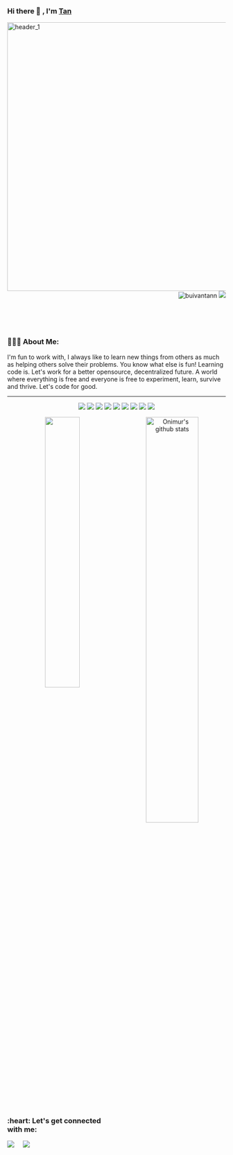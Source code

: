 ### Hi there 👋 , I'm [Tan](https://www.github.com/buivantann) 
<p align=left>
  <a href="https://github.com/buivantann">
    <img align="left" width="620" alt="header_1" src="https://user-images.githubusercontent.com/98140501/151703492-09ba0d11-4c5f-409b-ab23-c59f9a85cc37.png">
  </a>
 </p>
 
<p align="right">
  <img src="https://komarev.com/ghpvc/?username=buivantann" alt="buivantann" />
  <img src="https://badges.pufler.dev/visits/baotran1112/baotran1112?color=blue&logo=github" />
</p>


<br/>
<br/>
<br/>

<p align=left>
<h3 align="left">👨🏻‍💻 About Me:</h3>
</p>
I'm fun to work with, I always like to learn new things from others as much as helping others solve their problems. You know what else is fun! Learning code is. Let's work for a better opensource, decentralized future. A world where everything is free and everyone is free to experiment, learn, survive and thrive. Let's code for good.



<hr>


<p align="center">
<img src="https://img.shields.io/badge/TensorFlow%20-%23FF6F00.svg?&style=for-the-badge&logo=TensorFlow&logoColor=white" /> <img src="https://img.shields.io/badge/Keras%20-%23D00000.svg?&style=for-the-badge&logo=Keras&logoColor=white"/> <img src="https://img.shields.io/badge/javascript%20-%23323330.svg?&style=for-the-badge&logo=javascript&logoColor=%23F7DF1E"/> <img src="https://img.shields.io/badge/html5%20-%23E34F26.svg?&style=for-the-badge&logo=html5&logoColor=white"/> <img src="https://img.shields.io/badge/css3%20-%231572B6.svg?&style=for-the-badge&logo=css3&logoColor=white"/> <img src="https://img.shields.io/badge/python%20-%2314354C.svg?&style=for-the-badge&logo=python&logoColor=white"/> <img src="https://img.shields.io/badge/c++%20-%2300599C.svg?&style=for-the-badge&logo=c%2B%2B&ogoColor=white"/> <img src="https://img.shields.io/badge/git%20-%23F05033.svg?&style=for-the-badge&logo=git&logoColor=white"/> <img src="https://img.shields.io/badge/github%20-%23121011.svg?&style=for-the-badge&logo=github&logoColor=white"/>
</p>

<p align=center>  
  <img width="40%" src = "https://github-readme-stats.vercel.app/api/top-langs/?username=buivantann&layout=compact&show_icons=true">
    <a href="https://github.com/onimur/handle-path-oz">
    <img width="49%" align="right" alt="Onimur's github stats" src="https://github-readme-stats.vercel.app/api?username=onimur&show_icons=true" />
  </a>
</p>


<br/>

<h3 align="left">:heart: Let's get connected with me:</h3>

<p>

  <a href="https://mail.google.com/mail/u/0/#inbox"><img src="https://img.shields.io/badge/e‑mail-D14836.svg?style=for-the-badge&logo=GMail&logoColor=white"/></a>&nbsp;&nbsp;&nbsp;&nbsp;
  <a href="https://www.instagram.com/buivantann/"><img src="https://img.shields.io/badge/instagram-E4405F.svg?style=for-the-badge&logo=instagram&logoColor=white"/></a>&nbsp;&nbsp;&nbsp;&nbsp;
